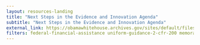 ```yaml
---
layout: resources-landing
title: "Next Steps in the Evidence and Innovation Agenda"
subtitle: "Next Steps in the Evidence and Innovation Agenda" 
external_link: https://obamawhitehouse.archives.gov/sites/default/files/omb/memoranda/2013/m-13-17.pdf
filters: federal-financial-assistance uniform-guidance-2-cfr-200 memorandum 2013 
---
```


